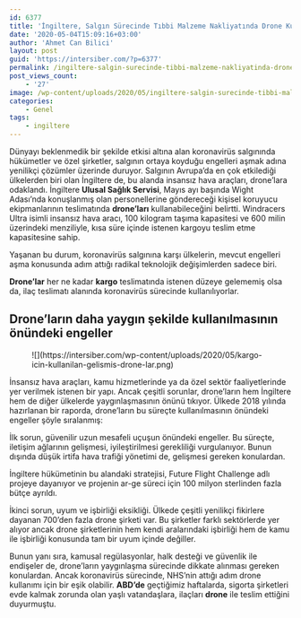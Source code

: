 ```yaml
---
id: 6377
title: 'İngiltere, Salgın Sürecinde Tıbbi Malzeme Nakliyatında Drone Kullanacak'
date: '2020-05-04T15:09:16+03:00'
author: 'Ahmet Can Bilici'
layout: post
guid: 'https://intersiber.com/?p=6377'
permalink: /ingiltere-salgin-surecinde-tibbi-malzeme-nakliyatinda-drone-kullanacak/
post_views_count:
    - '27'
image: /wp-content/uploads/2020/05/ingiltere-salgin-surecinde-tibbi-malzeme-nakliyatinda-drone-kullanacak.jpeg
categories:
    - Genel
tags:
    - ingiltere
---
```


Dünyayı beklenmedik bir şekilde etkisi altına alan koronavirüs salgınında hükümetler ve özel şirketler, salgının ortaya koyduğu engelleri aşmak adına yenilikçi çözümler üzerinde duruyor. Salgının Avrupa’da en çok etkilediği ülkelerden biri olan İngiltere de, bu alanda insansız hava araçları, drone’lara odaklandı. İngiltere **Ulusal Sağlık Servisi**, Mayıs ayı başında Wight Adası’nda konuşlanmış olan personellerine göndereceği kişisel koruyucu ekipmanlarının teslimatında **drone’ları** kullanabileceğini belirtti. Windracers Ultra isimli insansız hava aracı, 100 kilogram taşıma kapasitesi ve 600 milin üzerindeki menziliyle, kısa süre içinde istenen kargoyu teslim etme kapasitesine sahip.

Yaşanan bu durum, koronavirüs salgınına karşı ülkelerin, mevcut engelleri aşma konusunda adım attığı radikal teknolojik değişimlerden sadece biri.

**Drone’lar** her ne kadar **kargo** teslimatında istenen düzeye gelememiş olsa da, ilaç teslimatı alanında koronavirüs sürecinde kullanılıyorlar.

## Drone’ların daha yaygın şekilde kullanılmasının önündeki engeller

<figure class="wp-block-image size-large">![](https://intersiber.com/wp-content/uploads/2020/05/kargo-icin-kullanilan-gelismis-drone-lar.png)</figure>İnsansız hava araçları, kamu hizmetlerinde ya da özel sektör faaliyetlerinde yer verilmek istenen bir yapı. Ancak çeşitli sorunlar, drone’ların hem İngiltere hem de diğer ülkelerde yaygınlaşmasının önünü tıkıyor. Ülkede 2018 yılında hazırlanan bir raporda, drone’ların bu süreçte kullanılmasının önündeki engeller şöyle sıralanmış:

İlk sorun, güvenilir uzun mesafeli uçuşun önündeki engeller. Bu süreçte, iletişim ağlarının gelişmesi, iyileştirilmesi gerekliliği vurgulanıyor. Bunun dışında düşük irtifa hava trafiği yönetimi de, gelişmesi gereken konulardan.

İngiltere hükümetinin bu alandaki stratejisi, Future Flight Challenge adlı projeye dayanıyor ve projenin ar-ge süreci için 100 milyon sterlinden fazla bütçe ayrıldı.

İkinci sorun, uyum ve işbirliği eksikliği. Ülkede çeşitli yenilikçi fikirlere dayanan 700’den fazla drone şirketi var. Bu şirketler farklı sektörlerde yer alıyor ancak drone şirketlerinin hem kendi aralarındaki işbirliği hem de kamu ile işbirliği konusunda tam bir uyum içinde değiller.

Bunun yanı sıra, kamusal regülasyonlar, halk desteği ve güvenlik ile endişeler de, drone’ların yaygınlaşma sürecinde dikkate alınması gereken konulardan. Ancak koronavirüs sürecinde, NHS’nin attığı adım drone kullanımı için bir eşik olabilir. **ABD’de** geçtiğimiz haftalarda, sigorta şirketleri evde kalmak zorunda olan yaşlı vatandaşlara, ilaçları **drone** ile teslim ettiğini duyurmuştu.